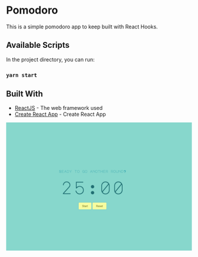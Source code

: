 # Pomodoro

This is a simple pomodoro app to keep built with React Hooks.

## Available Scripts

In the project directory, you can run:

### `yarn start`

## Built With

* [ReactJS](https://github.com/facebook/react) - The web framework used
* [Create React App](https://github.com/facebook/create-react-app) - Create React App


![screenshot](https://github.com/imcodingideas/pomodoro/raw/master/screenshot.png)